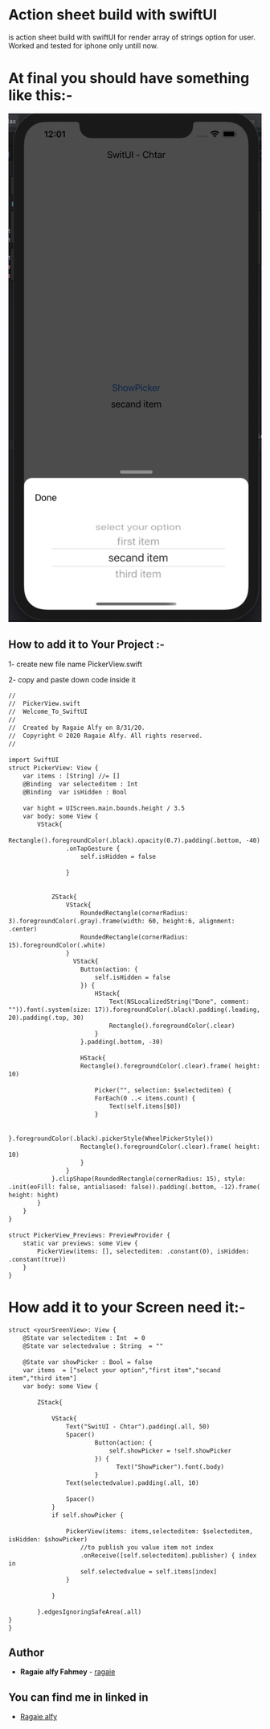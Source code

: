 # Action sheet build with swiftUI

is action sheet build with swiftUI for render array of strings option for user.
Worked and tested for iphone only untill now.


# At final you should have something like this:- 

![Screenshot](https://github.com/ragaie/SwiftUI-Component/blob/master/Screen%20Shot%202020-09-02%20at%2012.01.45%20PM.png)



## How to add it to Your Project :-

1- create new file name PickerView.swift

2- copy and paste down code inside it
```
//
//  PickerView.swift
//  Welcome_To_SwiftUI
//
//  Created by Ragaie Alfy on 8/31/20.
//  Copyright © 2020 Ragaie Alfy. All rights reserved.
//

import SwiftUI
struct PickerView: View {
    var items : [String] //= []
    @Binding  var selecteditem : Int
    @Binding  var isHidden : Bool

    var hight = UIScreen.main.bounds.height / 3.5
    var body: some View {
        VStack{
            Rectangle().foregroundColor(.black).opacity(0.7).padding(.bottom, -40)
                .onTapGesture {
                    self.isHidden = false

                }
            
            
            ZStack{
                VStack{
                    RoundedRectangle(cornerRadius: 3).foregroundColor(.gray).frame(width: 60, height:6, alignment: .center)
                    RoundedRectangle(cornerRadius: 15).foregroundColor(.white)
                }
                  VStack{
                    Button(action: {
                        self.isHidden = false
                    }) {
                        HStack{
                            Text(NSLocalizedString("Done", comment: "")).font(.system(size: 17)).foregroundColor(.black).padding(.leading, 20).padding(.top, 30)
                            Rectangle().foregroundColor(.clear)
                        }
                    }.padding(.bottom, -30)

                    HStack{
                    Rectangle().foregroundColor(.clear).frame( height: 10)

                        Picker("", selection: $selecteditem) {
                        ForEach(0 ..< items.count) {
                            Text(self.items[$0])
                        }
                        
                        }.foregroundColor(.black).pickerStyle(WheelPickerStyle())
                    Rectangle().foregroundColor(.clear).frame( height: 10)
                    }
                }
            }.clipShape(RoundedRectangle(cornerRadius: 15), style: .init(eoFill: false, antialiased: false)).padding(.bottom, -12).frame( height: hight)
        }
    }
}

struct PickerView_Previews: PreviewProvider {
    static var previews: some View {
        PickerView(items: [], selecteditem: .constant(0), isHidden: .constant(true))
    }
}

```

# How add it to your Screen need it:-

```
struct <yourSreenView>: View {
    @State var selecteditem : Int  = 0
    @State var selectedvalue : String  = ""

    @State var showPicker : Bool = false
    var items  = ["select your option","first item","secand item","third item"]
    var body: some View {
        
        ZStack{
                
            VStack{
                Text("SwitUI - Chtar").padding(.all, 50)
                Spacer()
                        Button(action: {
                            self.showPicker = !self.showPicker
                        }) {
                              Text("ShowPicker").font(.body)
                        }
                Text(selectedvalue).padding(.all, 10)

                Spacer()
            }
            if self.showPicker {
                
                PickerView(items: items,selecteditem: $selecteditem, isHidden: $showPicker)
                    //to publish you value item not index
                    .onReceive([self.selecteditem].publisher) { index in
                    self.selectedvalue = self.items[index]
                }
                
            }
   
        }.edgesIgnoringSafeArea(.all)
}
}

```




## Author

* **Ragaie alfy Fahmey**  - [ragaie](https://github.com/ragaie)

## You can find me in linked in 
- [Ragaie alfy](www.linkedin.com/in/ragaie-alfy)

